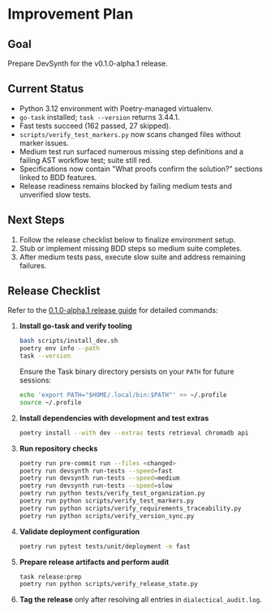 # Improvement Plan

## Goal
Prepare DevSynth for the v0.1.0-alpha.1 release.

## Current Status
- Python 3.12 environment with Poetry-managed virtualenv.
- `go-task` installed; `task --version` returns 3.44.1.
- Fast tests succeed (162 passed, 27 skipped).
- `scripts/verify_test_markers.py` now scans changed files without marker issues.
- Medium test run surfaced numerous missing step definitions and a failing AST workflow test; suite still red.
- Specifications now contain "What proofs confirm the solution?" sections linked to BDD features.
- Release readiness remains blocked by failing medium tests and unverified slow tests.

## Next Steps
1. Follow the release checklist below to finalize environment setup.
2. Stub or implement missing BDD steps so medium suite completes.
3. After medium tests pass, execute slow suite and address remaining failures.

## Release Checklist
Refer to the [0.1.0-alpha.1 release guide](release/0.1.0-alpha.1.md) for detailed commands:

1. **Install go-task and verify tooling**
   ```bash
   bash scripts/install_dev.sh
   poetry env info --path
   task --version
   ```
   Ensure the Task binary directory persists on your `PATH` for future
   sessions:
   ```bash
   echo 'export PATH="$HOME/.local/bin:$PATH"' >> ~/.profile
   source ~/.profile
   ```
2. **Install dependencies with development and test extras**
   ```bash
   poetry install --with dev --extras tests retrieval chromadb api
   ```
3. **Run repository checks**
   ```bash
   poetry run pre-commit run --files <changed>
   poetry run devsynth run-tests --speed=fast
   poetry run devsynth run-tests --speed=medium
   poetry run devsynth run-tests --speed=slow
   poetry run python tests/verify_test_organization.py
   poetry run python scripts/verify_test_markers.py
   poetry run python scripts/verify_requirements_traceability.py
   poetry run python scripts/verify_version_sync.py
   ```
4. **Validate deployment configuration**
   ```bash
   poetry run pytest tests/unit/deployment -m fast
   ```
5. **Prepare release artifacts and perform audit**
   ```bash
   task release:prep
   poetry run python scripts/verify_release_state.py
   ```
6. **Tag the release** only after resolving all entries in `dialectical_audit.log`.

